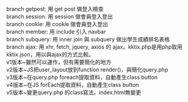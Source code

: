 branch getpost: 用 get post 做登入檢查<br>
branch session: 用 session 做會員登入登出<br>
branch cookie: 用 cookie 做會員登入登出<br>
branch member: 用 include 引入 navbar<br>
branch subquery: 用 inner join 與 subquery 做出學生成績排名表格<br>
branch ajax: 用 xhr, fetch, jquery, axios 的 ajax。kktix.php是用php取用kktix.json，用以與ajax的方式比較。<br>
             v1版本~雖然可以運作，但有需要簡化的地方<br>
             v2版本~JS把user_layout放到function render()，與簡化query.php<br>
             v3版本~在query.php foreach提取資料，自動產生class button<br>
             v4版本~在JS forEach提取資料，自動產生class button<br>
             v5版本~變更query.php 的class寫法。index.html無變更<br>
